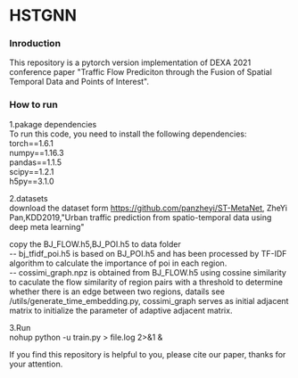 # HSTGNN

### Inroduction 

This repository is a pytorch version implementation of DEXA 2021 conference paper
"Traffic Flow Prediciton through the Fusion of Spatial Temporal Data and Points of Interest".  

### How to run

1.pakage dependencies  
   To run this code, you need to install the following dependencies:  
   torch==1.6.1    
   numpy==1.16.3  
   pandas==1.1.5  
   scipy==1.2.1  
   h5py==3.1.0  

2.datasets  
   download the dataset form https://github.com/panzheyi/ST-MetaNet, 
   ZheYi Pan,KDD2019,"Urban traffic prediction from spatio-temporal data using deep meta learning"  

copy the BJ_FLOW.h5,BJ_POI.h5 to data folder    
-- bj_tfidf_poi.h5 is based on BJ_POI.h5 and  has been processed by TF-IDF algorithm to calculate the importance of poi in each region.  
-- cossimi_graph.npz is obtained from BJ_FLOW.h5 using cossine similarity to caculate the flow similarity of region pairs with a threshold to determine
whether there is an edge between two regions, datails see /utils/generate_time_embedding.py, cossimi_graph serves as initial adjacent matrix to initialize the parameter of 
adaptive adjacent matrix.

3.Run  
nohup python -u train.py > file.log 2>&1 &  

If you find this repository is helpful to you, please cite our paper, thanks for your attention.
